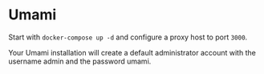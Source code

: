 # Umami

Start with `docker-compose up -d` and configure a proxy host to port `3000`.

Your Umami installation will create a default administrator account with the username admin and the password umami.
